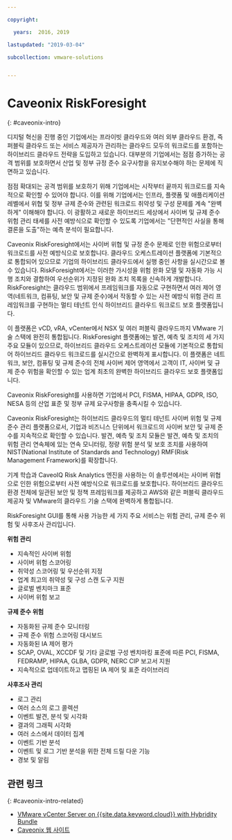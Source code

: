 ```yaml
---

copyright:

  years:  2016, 2019

lastupdated: "2019-03-04"

subcollection: vmware-solutions


---
```


# Caveonix RiskForesight
{: #caveonix-intro}

디지털 혁신을 진행 중인 기업에서는 프라이빗 클라우드와 여러 외부 클라우드 환경, 즉 퍼블릭 클라우드 또는 서비스 제공자가 관리하는 클라우드 모두의 워크로드를 포함하는 하이브리드 클라우드 전략을 도입하고 있습니다. 대부분의 기업에서는 점점 증가하는 공격 범위를 보호하면서 산업 및 정부 규정 준수 요구사항을 유지보수해야 하는 문제에 직면하고 있습니다.

점점 확대되는 공격 범위를 보호하기 위해 기업에서는 시작부터 끝까지 워크로드를 지속적으로 확인할 수 있어야 합니다. 이를 위해 기업에서는 인프라, 플랫폼 및 애플리케이션 레벨에서 위협 및 정부 규제 준수와 관련된 워크로드 취약성 및 구성 문제를 계속 "완벽하게" 이해해야 합니다. 이 광활하고 새로운 하이브리드 세상에서 사이버 및 규제 준수 위험 관리 태세를 사전 예방식으로 확인할 수 있도록 기업에서는 "단편적인 사실을 통해 결론을 도출"하는 예측 분석이 필요합니다.

Caveonix RiskForesight에서는 사이버 위협 및 규정 준수 문제로 인한 위험으로부터 워크로드를 사전 예방식으로 보호합니다. 클라우드 오케스트레이션 플랫폼에 기본적으로 통합되어 있으므로 기업의 하이브리드 클라우드에서 실행 중인 사항을 실시간으로 볼 수 있습니다. RiskForesight에서는 이러한 가시성을 위험 완화 모델 및 자동화 가능 시행 조치와 결합하여 우선순위가 지정된 완화 조치 목록을 신속하게 개발합니다. RiskForesight는 클라우드 범위에서 프레임워크를 자동으로 구현하면서 여러 제어 영역(네트워크, 컴퓨팅, 보안 및 규제 준수)에서 작동할 수 있는 사전 예방식 위험 관리 프레임워크를 구현하는 멀티 테넌트 인식 하이브리드 클라우드 워크로드 보호 플랫폼입니다.

이 플랫폼은 vCD, vRA, vCenter에서 NSX 및 여러 퍼블릭 클라우드까지 VMware 기술 스택에 완전히 통합됩니다. RiskForesight 플랫폼에는 발견, 예측 및 조치의 세 가지 주요 모듈이 있으므로, 하이브리드 클라우드 오케스트레이션 모듈에 기본적으로 통합되어 하이브리드 클라우드 워크로드를 실시간으로 완벽하게 표시합니다. 이 플랫폼은 네트워크, 보안, 컴퓨팅 및 규제 준수의 전체 사이버 제어 영역에서 고객이 IT, 사이버 및 규제 준수 위험을 확인할 수 있는 업계 최초의 완벽한 하이브리드 클라우드 보호 플랫폼입니다.

Caveonix RiskForesight를 사용하면 기업에서 PCI, FISMA, HIPAA, GDPR, ISO, NESA 등의 산업 표준 및 정부 규제 요구사항을 충족시킬 수 있습니다.

Caveonix RiskForesight는 하이브리드 클라우드의 멀티 테넌트 사이버 위험 및 규제 준수 관리 플랫폼으로서, 기업과 비즈니스 단위에서 워크로드의 사이버 보안 및 규제 준수를 지속적으로 확인할 수 있습니다. 발견, 예측 및 조치 모듈은 발견, 예측 및 조치의 위험 관리 연속체에 있는 연속 모니터링, 정량 위험 분석 및 보호 조치를 사용하여 NIST(National Institute of Standards and Technology) RMF(Risk Management Framework)를 확장합니다.

기계 학습과 CaveoIQ Risk Analytics 엔진을 사용하는 이 솔루션에서는 사이버 위협으로 인한 위험으로부터 사전 예방식으로 워크로드를 보호합니다. 하이브리드 클라우드 환경 전체에 일관된 보안 및 정책 프레임워크를 제공하고 AWS와 같은 퍼블릭 클라우드 제공자 및 VMware의 클라우드 기술 스택에 완벽하게 통합됩니다.

RiskForesight GUI를 통해 사용 가능한 세 가지 주요 서비스는 위험 관리, 규제 준수 위험 및 사후조사 관리입니다.

**위험 관리**
-	지속적인 사이버 위험
- 사이버 위험 스코어링
-	취약성 스코어링 및 우선순위 지정
-	업계 최고의 취약성 및 구성 스캔 도구 지원
-	글로벌 벤치마크 표준
-	사이버 위험 보고

**규제 준수 위험**
- 자동화된 규제 준수 모니터링
-	규제 준수 위험 스코어링 대시보드
-	자동화된 IA 제어 평가
-	SCAP, OVAL, XCCDF 및 기타 글로벌 구성 벤치마킹 표준에 따른 PCI, FISMA, FEDRAMP, HIPAA, GLBA, GDPR, NERC CIP 보고서 지원
-	지속적으로 업데이트하고 맵핑된 IA 제어 및 표준 라이브러리

**사후조사 관리**
-	로그 관리
-	여러 소스의 로그 콜렉션
-	이벤트 발견, 분석 및 시각화
-	결과의 그래픽 시각화
-	여러 소스에서 데이터 집계
-	이벤트 기반 분석
-	이벤트 및 로그 기반 분석을 위한 전체 드릴 다운 기능
-	경보 및 알림

## 관련 링크
{: #caveonix-intro-related}

*   [VMware vCenter Server on {{site.data.keyword.cloud}} with Hybridity Bundle](/docs/services/vmwaresolutions/archiref/vcs?topic=vmware-solutions-vcs-hybridity-intro)
*   [Caveonix 웹 사이트](https://www.caveonix.com/)
